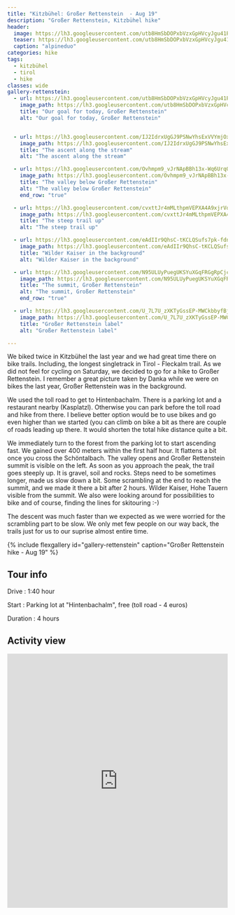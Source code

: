 ```yaml
---
title: "Kitzbühel: Großer Rettenstein  - Aug 19"
description: "Großer Rettenstein, Kitzbühel hike"
header:
  image: https://lh3.googleusercontent.com/utb8HmSbDOPxbVzxGpHVcyJgu41PpjWHmXlr9Rz_aUB4h1JFO5xQhgtWM7uBgHFjtvIF5jLW2Y1Hz1Q1sNHZp-Z0DeWL_W_ZMyEvsdAQ57w_XAzqdXLzAIAFRf6lJ0Zs1UmVYts3WczrQ74fftduAyelR6fTMEjrjkZcROoU3CQrr_is0hZMnIDkeUFw_npqul4GHN5ipYXUWg930cyfvwM8fNc_Mf8fAhdm7J_dntI_OL53bjnBZ_v0UkLPtf7Hmztd7YQ4fuUAzvAFrq365S29W9Kwf-QXZ2a2aeHMz6NkIg1PXVSf-D8BMIMbe1xsfSKgzbDYmNzGL3m-bTeJ3L9oZuVpDuSneO_c3lQJVuVsXp3-Bq640iw2PDWaaOvbdE-rXEsrZjTa-i9LOLP6xFrHpu5iy0s7ZZIXDo52xglymxpdZl3BSEktRwRj97G22-aSLTwn1cFlq1wMDwaaSUQ8_M0ytn7JBH3e7OZ02VjsBZH6KuAEOMLLQ8qPaHKv5HCxUjHbo_Jwo7yYeyniVLvErR5uN7RLjNP9WrG90orDQpp3cSbNxnAQR2zmIrEXU1yx7d_wn1EiHSw-m2lXGgAY6ahMnW8tUzBhJQxxGSOh416cZWx43zTruLljyWOpLupBR-qroFArNDtsTF_9oLIwY8dW23uYLJT3mr6PczRSDTUENalQesc3Pu239kBV-RE_SYa-sqU4TBOFIjPxzbL7gg=w1482-h1540-no
  teaser: https://lh3.googleusercontent.com/utb8HmSbDOPxbVzxGpHVcyJgu41PpjWHmXlr9Rz_aUB4h1JFO5xQhgtWM7uBgHFjtvIF5jLW2Y1Hz1Q1sNHZp-Z0DeWL_W_ZMyEvsdAQ57w_XAzqdXLzAIAFRf6lJ0Zs1UmVYts3WczrQ74fftduAyelR6fTMEjrjkZcROoU3CQrr_is0hZMnIDkeUFw_npqul4GHN5ipYXUWg930cyfvwM8fNc_Mf8fAhdm7J_dntI_OL53bjnBZ_v0UkLPtf7Hmztd7YQ4fuUAzvAFrq365S29W9Kwf-QXZ2a2aeHMz6NkIg1PXVSf-D8BMIMbe1xsfSKgzbDYmNzGL3m-bTeJ3L9oZuVpDuSneO_c3lQJVuVsXp3-Bq640iw2PDWaaOvbdE-rXEsrZjTa-i9LOLP6xFrHpu5iy0s7ZZIXDo52xglymxpdZl3BSEktRwRj97G22-aSLTwn1cFlq1wMDwaaSUQ8_M0ytn7JBH3e7OZ02VjsBZH6KuAEOMLLQ8qPaHKv5HCxUjHbo_Jwo7yYeyniVLvErR5uN7RLjNP9WrG90orDQpp3cSbNxnAQR2zmIrEXU1yx7d_wn1EiHSw-m2lXGgAY6ahMnW8tUzBhJQxxGSOh416cZWx43zTruLljyWOpLupBR-qroFArNDtsTF_9oLIwY8dW23uYLJT3mr6PczRSDTUENalQesc3Pu239kBV-RE_SYa-sqU4TBOFIjPxzbL7gg=w300-h800-no
  caption: "alpineduo"
categories: hike
tags:
  - kitzbühel
  - tirol
  - hike
classes: wide
gallery-rettenstein:
  - url: https://lh3.googleusercontent.com/utb8HmSbDOPxbVzxGpHVcyJgu41PpjWHmXlr9Rz_aUB4h1JFO5xQhgtWM7uBgHFjtvIF5jLW2Y1Hz1Q1sNHZp-Z0DeWL_W_ZMyEvsdAQ57w_XAzqdXLzAIAFRf6lJ0Zs1UmVYts3WczrQ74fftduAyelR6fTMEjrjkZcROoU3CQrr_is0hZMnIDkeUFw_npqul4GHN5ipYXUWg930cyfvwM8fNc_Mf8fAhdm7J_dntI_OL53bjnBZ_v0UkLPtf7Hmztd7YQ4fuUAzvAFrq365S29W9Kwf-QXZ2a2aeHMz6NkIg1PXVSf-D8BMIMbe1xsfSKgzbDYmNzGL3m-bTeJ3L9oZuVpDuSneO_c3lQJVuVsXp3-Bq640iw2PDWaaOvbdE-rXEsrZjTa-i9LOLP6xFrHpu5iy0s7ZZIXDo52xglymxpdZl3BSEktRwRj97G22-aSLTwn1cFlq1wMDwaaSUQ8_M0ytn7JBH3e7OZ02VjsBZH6KuAEOMLLQ8qPaHKv5HCxUjHbo_Jwo7yYeyniVLvErR5uN7RLjNP9WrG90orDQpp3cSbNxnAQR2zmIrEXU1yx7d_wn1EiHSw-m2lXGgAY6ahMnW8tUzBhJQxxGSOh416cZWx43zTruLljyWOpLupBR-qroFArNDtsTF_9oLIwY8dW23uYLJT3mr6PczRSDTUENalQesc3Pu239kBV-RE_SYa-sqU4TBOFIjPxzbL7gg=w1482-h1540-no
    image_path: https://lh3.googleusercontent.com/utb8HmSbDOPxbVzxGpHVcyJgu41PpjWHmXlr9Rz_aUB4h1JFO5xQhgtWM7uBgHFjtvIF5jLW2Y1Hz1Q1sNHZp-Z0DeWL_W_ZMyEvsdAQ57w_XAzqdXLzAIAFRf6lJ0Zs1UmVYts3WczrQ74fftduAyelR6fTMEjrjkZcROoU3CQrr_is0hZMnIDkeUFw_npqul4GHN5ipYXUWg930cyfvwM8fNc_Mf8fAhdm7J_dntI_OL53bjnBZ_v0UkLPtf7Hmztd7YQ4fuUAzvAFrq365S29W9Kwf-QXZ2a2aeHMz6NkIg1PXVSf-D8BMIMbe1xsfSKgzbDYmNzGL3m-bTeJ3L9oZuVpDuSneO_c3lQJVuVsXp3-Bq640iw2PDWaaOvbdE-rXEsrZjTa-i9LOLP6xFrHpu5iy0s7ZZIXDo52xglymxpdZl3BSEktRwRj97G22-aSLTwn1cFlq1wMDwaaSUQ8_M0ytn7JBH3e7OZ02VjsBZH6KuAEOMLLQ8qPaHKv5HCxUjHbo_Jwo7yYeyniVLvErR5uN7RLjNP9WrG90orDQpp3cSbNxnAQR2zmIrEXU1yx7d_wn1EiHSw-m2lXGgAY6ahMnW8tUzBhJQxxGSOh416cZWx43zTruLljyWOpLupBR-qroFArNDtsTF_9oLIwY8dW23uYLJT3mr6PczRSDTUENalQesc3Pu239kBV-RE_SYa-sqU4TBOFIjPxzbL7gg=w300-h400-no
    title: "Our goal for today, Großer Rettenstein"
    alt: "Our goal for today, Großer Rettenstein"


  - url: https://lh3.googleusercontent.com/IJ2IdrxUgGJ9PSNwYhsExVVYmjOxHk62ev4YY1j3r32KlncXX5hQQPONQdHGiNuLX8Awj8zanW_oudel3MAzUx_IvSsgYfIO_4e6RueARO30c0OHlKf_XgW1qT0yHhPxM2k4e1e300Tso4_t_GRnQenXkgQ0PT0x65IUDBkghFaFeFIi8aTkM83qXXigZzD6a_fu-6kOQCAUsk3D--kq59w3UgnajeE5sIHVumgR8yNVwRlGdjr841o8HSw4WpN3YwArCC8jo81nIUwyUHOip6-SdNvJSzcAkIUvPDROm3_rdODDgDxlL-vH-_gch0SICcuDakbqO-I8kasRuAx6KSsOqi95cOFmWUc3RLgUDv-luJzk4s58e4b6Nyyo2JVpIFsVYVlxfDug5_gvlBsgVqEoDLTJ6pBnHpMYvRCN0yjp29daVZWIVndiymDohw6lmxhX6jQjrzMsq7HPj673jL5Q0I-96a2Nq_QNhpwOOFw1E4bZnCn9o-jfLH6CVrGMj7GJBXsczkM0yE__OLO-Rul0OhaSqatHGk-mH-loV3oUTdR3O-4pltk4x5KUOJN3Avwt13A_fxKcrrYXSFlfzyHhBwGXt1z_lwcS_3iIdgEMGKSwA6ufku9NCzLjq6W5I44JKpXTCRs5b1D2MBrebpWXcxvsIOB51DxTzqUCTGm8AMFwM9sbcIFal58pWhx6VrhKrCNX948BkOjS-2Av9x6p=w1156-h1540-no
    image_path: https://lh3.googleusercontent.com/IJ2IdrxUgGJ9PSNwYhsExVVYmjOxHk62ev4YY1j3r32KlncXX5hQQPONQdHGiNuLX8Awj8zanW_oudel3MAzUx_IvSsgYfIO_4e6RueARO30c0OHlKf_XgW1qT0yHhPxM2k4e1e300Tso4_t_GRnQenXkgQ0PT0x65IUDBkghFaFeFIi8aTkM83qXXigZzD6a_fu-6kOQCAUsk3D--kq59w3UgnajeE5sIHVumgR8yNVwRlGdjr841o8HSw4WpN3YwArCC8jo81nIUwyUHOip6-SdNvJSzcAkIUvPDROm3_rdODDgDxlL-vH-_gch0SICcuDakbqO-I8kasRuAx6KSsOqi95cOFmWUc3RLgUDv-luJzk4s58e4b6Nyyo2JVpIFsVYVlxfDug5_gvlBsgVqEoDLTJ6pBnHpMYvRCN0yjp29daVZWIVndiymDohw6lmxhX6jQjrzMsq7HPj673jL5Q0I-96a2Nq_QNhpwOOFw1E4bZnCn9o-jfLH6CVrGMj7GJBXsczkM0yE__OLO-Rul0OhaSqatHGk-mH-loV3oUTdR3O-4pltk4x5KUOJN3Avwt13A_fxKcrrYXSFlfzyHhBwGXt1z_lwcS_3iIdgEMGKSwA6ufku9NCzLjq6W5I44JKpXTCRs5b1D2MBrebpWXcxvsIOB51DxTzqUCTGm8AMFwM9sbcIFal58pWhx6VrhKrCNX948BkOjS-2Av9x6p=w300-h400-no
    title: "The ascent along the stream"
    alt: "The ascent along the stream"

  - url: https://lh3.googleusercontent.com/Ovhmpm9_vJrNApBBh13x-Wq6UrqOsRi8xYlVMRaPDTYszHYiENapSHk-aJzdm94kuZ6bYwoOQ-SCPoVjGlFUZ0NF5OzI4CiLhHwl3pIEc0HXbgb5X0KdAWv9AdiVPcB0pMc5-96M1-JjelHKOWULoS7Kxr6jdrX4rdqNTr66imhlrlzpQq51pbkpHtsL20Uqhy8Yd_TGOy0K3EXcwfh2Tfwxw0dOI9-5mBCzSfOTp2zWyruRsE0msPuJLItd2O9aUKZh6gyzqzqiYGPPLzIPgssTiBT1TIe9dg1IxGB_K_djAUiyERIQaPjwSQ4Zz-ngk5hDMY8Z3z11L8WuX7AP5akHDuSdkwiRL5_lUy9dpgMSa0pt4Ixuc-L6vuzKdYhEMMPs3uZ68wrIGtN1opicdntXGN1c3K5ZIsA0jeufFP4T0mtftUygVsTqrigEmEEr4eycNdiFRNvCL3DW9iIn_bJy9eYm0ix87k_07YFt2V-ILKyDdJAnqBwGcqFbV6T_28E8D5svngyvfhnsTkTdr4739lI32Ob8Bj-2Y-WKWWrVrSxBL2a8eJJMurt7hcJV_m8qweDzIt2moqzOcl27xAtT81qmNh1YcfjgZYC3e8FIXkC-L5gsf5CALQiLXQUx2i0xTNWPi49U9by-LPqg2nMN2PV0usZpjZe9xeLcGtInLuGdHHRPyV8u83R42ykvQM9-WU_mfqeDZ3vfUdchdUwt-b9vH632xBTWOCft9tj9TpIzhQ=w2054-h1542-no
    image_path: https://lh3.googleusercontent.com/Ovhmpm9_vJrNApBBh13x-Wq6UrqOsRi8xYlVMRaPDTYszHYiENapSHk-aJzdm94kuZ6bYwoOQ-SCPoVjGlFUZ0NF5OzI4CiLhHwl3pIEc0HXbgb5X0KdAWv9AdiVPcB0pMc5-96M1-JjelHKOWULoS7Kxr6jdrX4rdqNTr66imhlrlzpQq51pbkpHtsL20Uqhy8Yd_TGOy0K3EXcwfh2Tfwxw0dOI9-5mBCzSfOTp2zWyruRsE0msPuJLItd2O9aUKZh6gyzqzqiYGPPLzIPgssTiBT1TIe9dg1IxGB_K_djAUiyERIQaPjwSQ4Zz-ngk5hDMY8Z3z11L8WuX7AP5akHDuSdkwiRL5_lUy9dpgMSa0pt4Ixuc-L6vuzKdYhEMMPs3uZ68wrIGtN1opicdntXGN1c3K5ZIsA0jeufFP4T0mtftUygVsTqrigEmEEr4eycNdiFRNvCL3DW9iIn_bJy9eYm0ix87k_07YFt2V-ILKyDdJAnqBwGcqFbV6T_28E8D5svngyvfhnsTkTdr4739lI32Ob8Bj-2Y-WKWWrVrSxBL2a8eJJMurt7hcJV_m8qweDzIt2moqzOcl27xAtT81qmNh1YcfjgZYC3e8FIXkC-L5gsf5CALQiLXQUx2i0xTNWPi49U9by-LPqg2nMN2PV0usZpjZe9xeLcGtInLuGdHHRPyV8u83R42ykvQM9-WU_mfqeDZ3vfUdchdUwt-b9vH632xBTWOCft9tj9TpIzhQ=w400-h300-no
    title: "The valley below Großer Rettenstein"
    alt: "The valley below Großer Rettenstein"
    end_row: "true"

  - url: https://lh3.googleusercontent.com/cvxttJr4mMLthpmVEPXA4A9xjrVdTrizV2Knr1AD7axkSd1tZn1jB0r540PcQ_rvORRh7NOCvPwWhgcl_2GA9YbzoLk7cJ8rXS6PMV_ysPI0DkzuRitKz5hbKa-UGJm8b0OdzU3qIOSht1FHrxIu473wXHM0cu-Ki7PuA8IaJ0WUzcpk4fIXBAtbLBtVE6f1j6KX31Zn552zzyI102xNGAruuyEsT8m4cWNn62ywg-kGk4USCurLPnxM--g6UNWXS_gnc5t-100ppJKlQb12zgq2U9sbkQMjtsYo20XusZYR_oqmoOWfeLUOlqytx0FNQmRpoB6Oj-OAupBYUvF0l_fIPCOrpVmUk0vjMYGWlF_tyHbVTBRl_xZgEbeVax20EiVnPibepNilNc1Wghq35kRAVD5tu9HVBrGVgkQeVNvHuSm9HZ3f_EG-pGRzovkDr71EjAhiKxgVCbucBFOZolX7aH4lgKDAi64HksAM4LxRspK5WG4NJDAjWRpvtgwFKPmLPH4a88WIwdxfJkqw32w_-OxdYOrPTB7I8M3fRMl6-3MWNY9E3Nxe0PKpFV35yr2zAz-eMiON0IP_IpkCqJLXBCd_GM-24UjuGHpbJVFWBdrU3bmy45u7TUJYX9ScEd7SzOvbtke9CRffWVsbPKxkwBmJa72T9BG2B6V8gEJEs10I74XSPEWnm3Mofzd6Xle-HwiIDYeOPVqCmoAtdWF8WZNDiOoiQPunvpFhnlZL4myZJQ=w1156-h1540-no
    image_path: https://lh3.googleusercontent.com/cvxttJr4mMLthpmVEPXA4A9xjrVdTrizV2Knr1AD7axkSd1tZn1jB0r540PcQ_rvORRh7NOCvPwWhgcl_2GA9YbzoLk7cJ8rXS6PMV_ysPI0DkzuRitKz5hbKa-UGJm8b0OdzU3qIOSht1FHrxIu473wXHM0cu-Ki7PuA8IaJ0WUzcpk4fIXBAtbLBtVE6f1j6KX31Zn552zzyI102xNGAruuyEsT8m4cWNn62ywg-kGk4USCurLPnxM--g6UNWXS_gnc5t-100ppJKlQb12zgq2U9sbkQMjtsYo20XusZYR_oqmoOWfeLUOlqytx0FNQmRpoB6Oj-OAupBYUvF0l_fIPCOrpVmUk0vjMYGWlF_tyHbVTBRl_xZgEbeVax20EiVnPibepNilNc1Wghq35kRAVD5tu9HVBrGVgkQeVNvHuSm9HZ3f_EG-pGRzovkDr71EjAhiKxgVCbucBFOZolX7aH4lgKDAi64HksAM4LxRspK5WG4NJDAjWRpvtgwFKPmLPH4a88WIwdxfJkqw32w_-OxdYOrPTB7I8M3fRMl6-3MWNY9E3Nxe0PKpFV35yr2zAz-eMiON0IP_IpkCqJLXBCd_GM-24UjuGHpbJVFWBdrU3bmy45u7TUJYX9ScEd7SzOvbtke9CRffWVsbPKxkwBmJa72T9BG2B6V8gEJEs10I74XSPEWnm3Mofzd6Xle-HwiIDYeOPVqCmoAtdWF8WZNDiOoiQPunvpFhnlZL4myZJQ=w300-h400-no
    title: "The steep trail up"
    alt: "The steep trail up"

  - url: https://lh3.googleusercontent.com/eAdIIr9QhsC-tKCLQSufs7pk-fdnifouhr-fqkOowHYtiSSkyuPNau8OLwM_AjOL8oIV7hEB4mc7ltjZlIPADx2J2lLJ1NXy410WEbLtZsOeXwEXwg9_226wjdDvRnorPkc-WkWswXvZZ_kjTEVv_nrRAvJFKxIsrrfTLYGbw-STcNR0UxUvDs4ZiahGJtybG7PTCF0oMIdib06RDAWB8ITAJLDAcPHDNdS_2NL99U3Zu_50SDHWTIfVUmQP4dKU84hEqX_sUjSrd8MEDFKylurX_di9nRZabB7XtvvHRw0BqCgcxAkLE2ZzqV9I5mHGUg0NeSj_Wwe5nF5X1R5A3mHCm_5sgOmuNPJLunpHcuCd9RuLQc0xwquLCu5IqSPSYKijn_r4rIqdbfTCN5ydlVY4QwXeIfwZPmRsZSFqNUE_Jr9cqfG_V9g1dScKE4Rv___fwkRm6mUDKQeYUM_glxt1hw3QPcpSpTMmDbvkuWij8pomMGknHqQn331qWP9R-O-ZAoDl516eaLPJf8pb9HljwR0DCU4bwvP2LsJ07UOpRurdR2O0dO47pZkVwxU1OUpdOE6oM9gBG5d_A7jnnDqnyeDjQmIyUtXHsXwcooxOUIuRlPL6BG9Y4i_RlpejAgtwTNGjxONHjy1rTd62kL1HM1iPaWm1XlOvl7lH83OFLWvIsAByEIF0Q8CkdpN0YM9IOcbCfd-jRZk-THgofuILE6PfjCrLsL0-vfKiGvL3IhAP3w=w2054-h1542-no
    image_path: https://lh3.googleusercontent.com/eAdIIr9QhsC-tKCLQSufs7pk-fdnifouhr-fqkOowHYtiSSkyuPNau8OLwM_AjOL8oIV7hEB4mc7ltjZlIPADx2J2lLJ1NXy410WEbLtZsOeXwEXwg9_226wjdDvRnorPkc-WkWswXvZZ_kjTEVv_nrRAvJFKxIsrrfTLYGbw-STcNR0UxUvDs4ZiahGJtybG7PTCF0oMIdib06RDAWB8ITAJLDAcPHDNdS_2NL99U3Zu_50SDHWTIfVUmQP4dKU84hEqX_sUjSrd8MEDFKylurX_di9nRZabB7XtvvHRw0BqCgcxAkLE2ZzqV9I5mHGUg0NeSj_Wwe5nF5X1R5A3mHCm_5sgOmuNPJLunpHcuCd9RuLQc0xwquLCu5IqSPSYKijn_r4rIqdbfTCN5ydlVY4QwXeIfwZPmRsZSFqNUE_Jr9cqfG_V9g1dScKE4Rv___fwkRm6mUDKQeYUM_glxt1hw3QPcpSpTMmDbvkuWij8pomMGknHqQn331qWP9R-O-ZAoDl516eaLPJf8pb9HljwR0DCU4bwvP2LsJ07UOpRurdR2O0dO47pZkVwxU1OUpdOE6oM9gBG5d_A7jnnDqnyeDjQmIyUtXHsXwcooxOUIuRlPL6BG9Y4i_RlpejAgtwTNGjxONHjy1rTd62kL1HM1iPaWm1XlOvl7lH83OFLWvIsAByEIF0Q8CkdpN0YM9IOcbCfd-jRZk-THgofuILE6PfjCrLsL0-vfKiGvL3IhAP3w=w400-h300-no
    title: "Wilder Kaiser in the background"
    alt: "Wilder Kaiser in the background"

  - url: https://lh3.googleusercontent.com/N95ULUyPuegUKSYuXGqFRGgRpCjcmLYm-3ebeDfU2RylxkDkPVk_JviwRe-_YNYruF9BG0zVBb4yFCZXAudZYSm449Jo2jH2TadJSUxr132SFpe9Mzb8j5iKaEPkK0_ejGnc8xT0P1J0J-1HJsBAyNy2LL-qP94P4P8KJEZ8dlwUwETVdXIJjZJM8lihv58ikS9KZVuziVjO2n-a0vDqhqBjxHqmTRPoC6lqxbbE13JoFsvXDz6jlnpu_gvcCcGFdIDkn_TGeH8avSGp_dqI_vD25Os1q-pmcTHZrdV5TxfVcD-lMy5gi6p15oGIwH5AJuGe4OpPEVBLS4xq6TdPlM4ufZgI9I2w_2ckWS7FO6p6xAmCQ1CvtME9jJqP3faTERKiBCxv48c3FRYPAO131JAkl6832OucargtaWw40ewaL5AS5cBazE4uQYlUNw-z-X0IlLSpyEPtcGbmMe-aziZ_SLISAbQmzJUYEOsbTbnJX0NxTaS7lnPQ9uZxI9JayQsa20SWFdQV5_p64A0Yf4AKVfg53hgXYw3xIP9f768_YVdrRyLqrCvsR3OovQy_v2MVCjJuhdgdKqC6CSGVtp-moB33yOAd6sou-t638xCO536tbDj5eCfIHI14PxO6qbFAojA7qqky5wf46sSzhBFxmppDZ_5Cb98PCUd8aj1jztbxW0QK_2_Dbvf7_DgYVnPKF4SSS59BRiKxXxQGGs4bd_pBFRcPFr6dxTC_Mni-InjflA=w1156-h1540-no
    image_path: https://lh3.googleusercontent.com/N95ULUyPuegUKSYuXGqFRGgRpCjcmLYm-3ebeDfU2RylxkDkPVk_JviwRe-_YNYruF9BG0zVBb4yFCZXAudZYSm449Jo2jH2TadJSUxr132SFpe9Mzb8j5iKaEPkK0_ejGnc8xT0P1J0J-1HJsBAyNy2LL-qP94P4P8KJEZ8dlwUwETVdXIJjZJM8lihv58ikS9KZVuziVjO2n-a0vDqhqBjxHqmTRPoC6lqxbbE13JoFsvXDz6jlnpu_gvcCcGFdIDkn_TGeH8avSGp_dqI_vD25Os1q-pmcTHZrdV5TxfVcD-lMy5gi6p15oGIwH5AJuGe4OpPEVBLS4xq6TdPlM4ufZgI9I2w_2ckWS7FO6p6xAmCQ1CvtME9jJqP3faTERKiBCxv48c3FRYPAO131JAkl6832OucargtaWw40ewaL5AS5cBazE4uQYlUNw-z-X0IlLSpyEPtcGbmMe-aziZ_SLISAbQmzJUYEOsbTbnJX0NxTaS7lnPQ9uZxI9JayQsa20SWFdQV5_p64A0Yf4AKVfg53hgXYw3xIP9f768_YVdrRyLqrCvsR3OovQy_v2MVCjJuhdgdKqC6CSGVtp-moB33yOAd6sou-t638xCO536tbDj5eCfIHI14PxO6qbFAojA7qqky5wf46sSzhBFxmppDZ_5Cb98PCUd8aj1jztbxW0QK_2_Dbvf7_DgYVnPKF4SSS59BRiKxXxQGGs4bd_pBFRcPFr6dxTC_Mni-InjflA=w300-h400-no
    title: "The summit, Großer Rettenstein"
    alt: "The summit, Großer Rettenstein"
    end_row: "true"

  - url: https://lh3.googleusercontent.com/U_7L7U_zXKTyGssEP-MWCkbbyfBjr1gy2YppXPrQCKDhKaHpjc_SksOLJ7BpU6UczKHZqWdrq0aEWMs9Kk2NC1SmvOFrnzTyCCT2VPTLzl2WeJPxfdr_WIbe02Mdr52c3Y1NYdHyaXhD30yLikjH6xhM0F1wOPp6JNq4lpRJs8zREtbbjwOl5hLoHiq_36sW4TLaTbBMXuK350INGEhuQL8stLARvJMlK2R_FkHY9Cn7w8K_bm7aLpW5nXcZW4yyj_B1Ihn4tn9DfqIxju4ElAaSvfKJxM993Y_1BITX5V_z5o5jixx-llSnSK784WHlSDZS-5xOtIVeBeyb5RQx9_HEThRgYhEfWGZU8rd0_L4tgmW-N9m_tX1IvSVwgMZDHevOsMw8B9-Skj9Fq69odyV86gcCoa61bWuasP_oMzWAvXOYTAUQCz8EXMqdxahFkWAzmfd4_EtHexekBfzUQWKHCF9ah4tHrgjv8zFkX1-jpSRkQrS2UKi4fF08Nk5dZTvjQKq49L5kmxzWJvZeb8tL8cdGBfLodS_JRnhm89dAiA8r2szRKABmOudcxDa7JJHYpK7nMTB8AU3UXshMnzFewtMtuaiPcpFPdEXgZtSX18WTeaXcUKVAOfSeu8arfJO-miRhFU_Y0TtHDDEZeFDWqvCtK7CXVucif0Ki6WsBdYRRLapm74Vm5fuBdBer4rdEmWv-KIxFPtkWjMeFpBEQ=s1542-no
    image_path: https://lh3.googleusercontent.com/U_7L7U_zXKTyGssEP-MWCkbbyfBjr1gy2YppXPrQCKDhKaHpjc_SksOLJ7BpU6UczKHZqWdrq0aEWMs9Kk2NC1SmvOFrnzTyCCT2VPTLzl2WeJPxfdr_WIbe02Mdr52c3Y1NYdHyaXhD30yLikjH6xhM0F1wOPp6JNq4lpRJs8zREtbbjwOl5hLoHiq_36sW4TLaTbBMXuK350INGEhuQL8stLARvJMlK2R_FkHY9Cn7w8K_bm7aLpW5nXcZW4yyj_B1Ihn4tn9DfqIxju4ElAaSvfKJxM993Y_1BITX5V_z5o5jixx-llSnSK784WHlSDZS-5xOtIVeBeyb5RQx9_HEThRgYhEfWGZU8rd0_L4tgmW-N9m_tX1IvSVwgMZDHevOsMw8B9-Skj9Fq69odyV86gcCoa61bWuasP_oMzWAvXOYTAUQCz8EXMqdxahFkWAzmfd4_EtHexekBfzUQWKHCF9ah4tHrgjv8zFkX1-jpSRkQrS2UKi4fF08Nk5dZTvjQKq49L5kmxzWJvZeb8tL8cdGBfLodS_JRnhm89dAiA8r2szRKABmOudcxDa7JJHYpK7nMTB8AU3UXshMnzFewtMtuaiPcpFPdEXgZtSX18WTeaXcUKVAOfSeu8arfJO-miRhFU_Y0TtHDDEZeFDWqvCtK7CXVucif0Ki6WsBdYRRLapm74Vm5fuBdBer4rdEmWv-KIxFPtkWjMeFpBEQ=w400-h300-no
    title: "Großer Rettenstein label"
    alt: "Großer Rettenstein label"

---
```


We biked twice in Kitzbühel the last year and we had great time there on bike trails. Including, the longest singletrack in Tirol - Fleckalm trail. As we did not feel for cycling on Saturday, we decided to go for a hike to Großer Rettenstein. I remember a great picture taken by Danka while we were on bikes the last year, Großer Rettenstein was in the background.

We used the toll road to get to Hintenbachalm. There is a parking lot and a restaurant nearby (Kasplatzl). Otherwise you can park before the toll road and hike from there. I believe better option would be to use bikes and go even higher than we started (you can climb on bike a bit as there are couple of roads leading up there. It would shorten the total hike distance quite a bit.

We immediately turn to the forest from the parking lot to start ascending fast. We gained over 400 meters within the first half hour. It flattens a bit once you cross the Schöntalbach. The valley opens and Großer Rettenstein summit is visible on the left. As soon as you approach the peak, the trail goes steeply up. It is gravel, soil and rocks. Steps need to be sometimes longer, made us slow down a bit. Some scrambling at the end to reach the summit, and we made it there a bit after 2 hours. Wilder Kaiser, Hohe Tauern visible from the summit. We also were looking around for possibilities to bike and of course, finding the lines for skitouring :-)

The descent was much faster than we expected as we were worried for the scrambling part to be slow. We only met few people on our way back, the trails just for us to our suprise almost entire time.

{% include flexgallery id="gallery-rettenstein" caption="Großer Rettenstein hike - Aug 19" %}

## Tour info

Drive
: 1:40 hour

Start
: Parking lot at "Hintenbachalm", free (toll road - 4 euros)

Duration
: 4 hours

## Activity view

<iframe src="https://www.komoot.com/tour/88746500/embed?profile=1" width="100%" height="580" frameborder="0" scrolling="no"></iframe>
